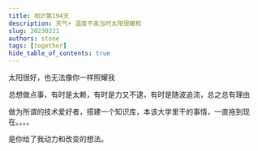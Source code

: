 ```yaml
---
title: 相识第194天
description: 天气☀️ 温度不高当时太阳很暖和
slug: 20230221
authors: stone
tags: [together]
hide_table_of_contents: true   
---
```


太阳很好，也无法像你一样照耀我

总想做点事，有时是太赖，有时是力又不逮，有时是随波追流，总之总有理由

做为所谓的技术爱好者，搭建一个知识库，本该大学里干的事情，一直拖到现在。。。。

是你给了我动力和改变的想法。